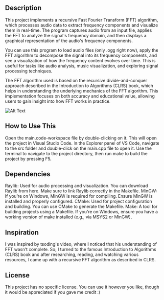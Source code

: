 ## Description

This project implements a recursive Fast Fourier Transform (FFT) algorithm, which processes audio data to extract frequency components and visualize them in real-time. The program captures audio from an input file, applies the FFT to analyze the signal's frequency domain, and then displays a graphical representation of the audio's frequency components.

You can use this program to load audio files (only .ogg right now), apply the FFT algorithm to decompose the signal into its frequency components, and see a visualization of how the frequency content evolves over time. This is useful for tasks like audio analysis, music visualization, and exploring signal processing techniques.

The FFT algorithm used is based on the recursive divide-and-conquer approach described in the Introduction to Algorithms (CLRS) book, which helps in understanding the underlying mechanics of the FFT algorithm. This implementation focuses on both accuracy and educational value, allowing users to gain insight into how FFT works in practice.

![Alt Text](https://i.makeagif.com/media/11-18-2024/knE5RM.gif)

## How to Use This

Open the main.code-workspace file by double-clicking on it. This will open the project in Visual Studio Code.
In the Explorer panel of VS Code, navigate to the src folder and double-click on the main.cpp file to open it.
Use the terminal to navigate to the project directory, then run make to build the project by pressing F5.

## Dependencies

Raylib: Used for audio processing and visualization. You can download Raylib from here. Make sure to link Raylib correctly in the Makefile.
MinGW: If you're on Windows, MinGW is required for compiling. Ensure MinGW is installed and properly configured.
CMake: Used for project configuration and building. You can use CMake to generate the Makefile.
Make: A tool for building projects using a Makefile. If you're on Windows, ensure you have a working version of make installed (e.g., via MSYS2 or MinGW).

## Inspiration

I was inspired by tsoding's video, where I noticed that his understanding of FFT wasn't complete. So, I turned to the famous Introduction to Algorithms (CLRS) book and after researching, reading, and watching various resources, I came up with a recursive FFT algorithm as described in CLRS.

## License

This project has no specific license. You can use it however you like, though it would be appreciated if you gave me credit :)
